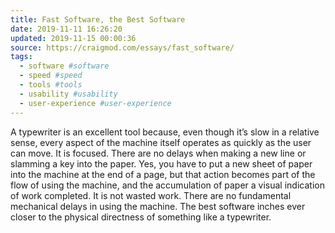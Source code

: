 ```yaml
---
title: Fast Software, the Best Software
date: 2019-11-11 16:26:20
updated: 2019-11-15 00:00:36
source: https://craigmod.com/essays/fast_software/
tags:
  - software #software
  - speed #speed
  - tools #tools
  - usability #usability
  - user-experience #user-experience
---
```

A typewriter is an excellent tool because, even though it’s slow in a relative sense, every aspect of the machine itself operates as quickly as the user can move. It is focused. There are no delays when making a new line or slamming a key into the paper. Yes, you have to put a new sheet of paper into the machine at the end of a page, but that action becomes part of the flow of using the machine, and the accumulation of paper a visual indication of work completed. It is not wasted work. There are no fundamental mechanical delays in using the machine. The best software inches ever closer to the physical directness of something like a typewriter.